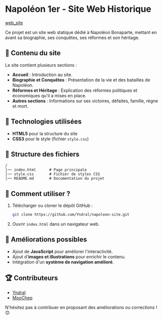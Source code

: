 # Napoléon 1er - Site Web Historique

[web_site](https://yndral-c.github.io/Napoleon/)

Ce projet est un site web statique dédié à Napoléon Bonaparte, mettant en avant sa biographie, ses conquêtes, ses réformes et son héritage.

## 📜 Contenu du site

Le site contient plusieurs sections :

- **Accueil** : Introduction au site.
- **Biographie et Conquêtes** : Présentation de la vie et des batailles de Napoléon.
- **Réformes et Héritage** : Explication des réformes politiques et économiques qu'il a mises en place.
- **Autres sections** : Informations sur ses victoires, défaites, famille, règne et mort.

## 🚀 Technologies utilisées

- **HTML5** pour la structure du site
- **CSS3** pour le style (fichier `style.css`)

## 📂 Structure des fichiers

```
/
│── index.html      # Page principale
│── style.css       # Fichier de styles CSS
│── README.md       # Documentation du projet
```

## 📌 Comment utiliser ?

1. Télécharger ou cloner le dépôt GitHub :
   ```bash
   git clone https://github.com/Yndral/napoleon-site.git
   ```
2. Ouvrir `index.html` dans un navigateur web.

## 🎨 Améliorations possibles

- Ajout de **JavaScript** pour améliorer l'interactivité.
- Ajout d'**images et illustrations** pour enrichir le contenu.
- Intégration d'un **système de navigation amélioré**.

## 🏆 Contributeurs

- [Yndral](https://github.com/Yndral)
- [MooChep](https://github.com/MooChep)

N'hésitez pas à contribuer en proposant des améliorations ou corrections ! 😊


